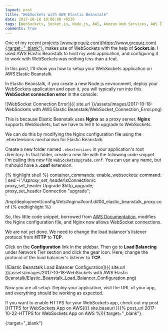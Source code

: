 ```yaml
---
layout: post
title: "WebSockets with AWS Elastic Beanstalk"
date: 2017-10-18 10:00:00 +0530
tags: [WebSockets, Socket.io, Node.js, AWS, Amazon Web Services, AWS Elastic Beanstalk, Elastic Beanstalk, Load Balancer, Proxy Server, Nginx, TCP]
comments: true
---
```


One of my recent projects [www.grequiz.com](https://www.grequiz.com){:target="_blank"}, makes use of WebSockets with the help of **Socket.io**. I used AWS Elastic Beanstalk to host my web application, and configuring it to work with WebSockets was nothing less than a feat.

In this post, I'll show you how to setup your WebSockets application on AWS Elastic Beanstalk.

In Elastic Beanstalk, if you create a new Node.js environment, deploy your WebSockets application and open it, you will typically run into this **WebSocket connection error** in the console:

![WebSocket Connection Error]({{ site.url }}/assets/images/2017-10-18-WebSockets with AWS Elastic Beanstalk/WebSocket_Connection_Error.png)

This is because Elastic Beanstalk uses **Nginx** as a proxy server. **Nginx** supports WebSockets, but we have to tell it to upgrade to WebSockets.

We can do this by modifying the Nginx configuration file using the .ebextensions mechanism for Elastic Beanstalk.

Create a new folder named `.ebextensions` in your application's root directory. In that folder, create a new file with the following code snippet. I'm calling this new file `WebSocketsUpgrade.conf`. You can use any name, but it should have a **.conf** extension.

{% highlight shell %}
container_commands:
  enable_websockets:
    command: |
     sed -i '/\s*proxy_set_header\s*Connection/c \
              proxy_set_header Upgrade $http_upgrade;\
              proxy_set_header Connection "upgrade";\
      ' /tmp/deployment/config/#etc#nginx#conf.d#00_elastic_beanstalk_proxy.conf
{% endhighlight %}

So, this little code snippet, borrowed from [AWS Documentation], modifies the Nginx configuration file, and Nginx now allows WebSocket connections.

We are not yet done. We need to change the load balancer's listener protocol from **HTTP** to **TCP**.

Click on the **Configuration** link in the sidebar. Then go to **Load Balancing** under Network Tier section and click the gear icon. Here, change the protocol of the load balancer's listener to **TCP**.

![Elastic Beanstalk Load Balancer Configuration]({{ site.url }}/assets/images/2017-10-18-WebSockets with AWS Elastic Beanstalk/Elastic_Beanstalk_Load_Balancer_Configuration.png)

Now you are all setup. Deploy your application, visit the URL of your app, and everything should be working as expected.

If you want to enable HTTPS for your WebSockets app, check out my post [HTTPS for WebSockets App on AWS]({{ site.baseurl }}{% post_url 2017-10-22-HTTPS for WebSockets App on AWS %}){:target="_blank"}.

[AWS Documentation]: https://aws.amazon.com/blogs/database/how-to-build-a-chat-application-with-amazon-elasticache-for-redis
{:target="_blank"}
